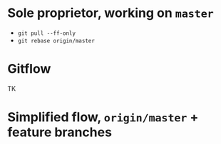 # Sole proprietor, working on `master`

- `git pull --ff-only`
- `git rebase origin/master`

# Gitflow

TK

# Simplified flow, `origin/master` + feature branches

